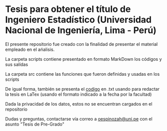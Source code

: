 # Tesis para obtener el título de Ingeniero Estadístico (Universidad Nacional de Ingeniería, Lima - Perú)


El presente repositorio fue creado con la finalidad de presentar el material empleado en el ańalisis. 


La carpeta scripts contiene presentado en formato MarkDown los códigos y sus salídas

La carpeta src contiene las funciones que fueron definidas y usadas en los scripts


De igual forma, también se presenta el 
[codigo](https://www.google.com) en .txt usando para redactar la tesis en LaTex (usando el formato indicado a la fecha por la facultad)


Dada la privacidad de los datos, estos no se encuentran cargados en el repositorio

Dudas y preguntas, contactarse vía correo a oespinozah@uni.pe con el asunto "Tesis de Pre-Grado"
